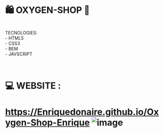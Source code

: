 # 🛍️ OXYGEN-SHOP  🛒

<br/>
  TECNOLOGIES: <br/>
- HTML5 <br/>
- CSS3 <br/>
- BEM <br/>
- JAVSCRIPT <br/>

<br/>
<br/>


# 💻 WEBSITE    :
#  https://Enriquedonaire.github.io/Oxygen-Shop-Enrique ![image](https://github.com/Enriquedonaire/Oxygen-Shop-Enrique/assets/84640350/e49943e0-3301-42b0-a4c8-1d07c20aefd6)  



